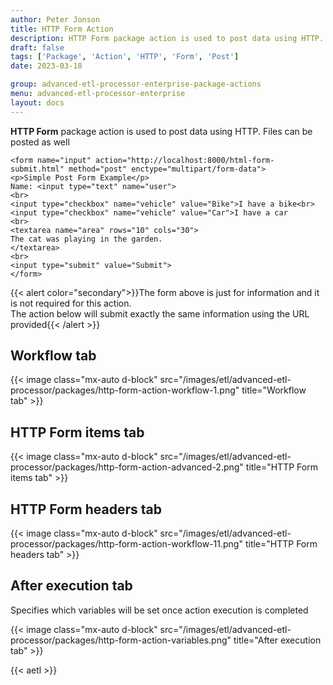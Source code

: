```yaml
---
author: Peter Jonson
title: HTTP Form Action
description: HTTP Form package action is used to post data using HTTP. Files can be posted as well
draft: false
tags: ['Package', 'Action', 'HTTP', 'Form', 'Post']
date: 2023-03-18

group: advanced-etl-processor-enterprise-package-actions
menu: advanced-etl-processor-enterprise
layout: docs
---
```


**HTTP Form** package action is used to post data using HTTP. Files can be posted as well

```
<form name="input" action="http://localhost:8000/html-form-submit.html" method="post" enctype="multipart/form-data">
<p>Simple Post Form Example</p>
Name: <input type="text" name="user">
<br>
<input type="checkbox" name="vehicle" value="Bike">I have a bike<br>
<input type="checkbox" name="vehicle" value="Car">I have a car
<br>
<textarea name="area" rows="10" cols="30">
The cat was playing in the garden.
</textarea>
<br>
<input type="submit" value="Submit">
</form>
```

{{< alert color="secondary">}}The form above is just for information and it is not required for this action.\
The action below will submit exactly the same information using the URL provided{{< /alert >}}

## Workflow tab

{{< image class="mx-auto d-block"  src="/images/etl/advanced-etl-processor/packages/http-form-action-workflow-1.png" title="Workflow tab" >}}

## HTTP Form items tab

{{< image class="mx-auto d-block"  src="/images/etl/advanced-etl-processor/packages/http-form-action-advanced-2.png" title="HTTP Form items tab" >}}

## HTTP Form headers tab

{{< image class="mx-auto d-block"  src="/images/etl/advanced-etl-processor/packages/http-form-action-workflow-11.png" title="HTTP Form headers tab" >}}

## After execution tab

Specifies which variables will be set once action execution is completed

{{< image class="mx-auto d-block"  src="/images/etl/advanced-etl-processor/packages/http-form-action-variables.png" title="After execution tab" >}}

{{< aetl >}}

